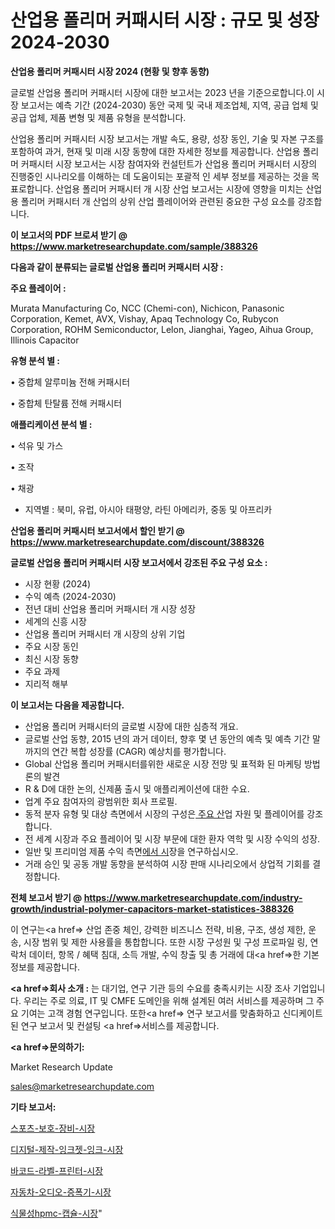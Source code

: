 # 산업용 폴리머 커패시터 시장 : 규모 및 성장 2024-2030

<strong>산업용 폴리머 커패시터 시장 2024 (현황 및 향후 동향)</strong>

글로벌 산업용 폴리머 커패시터 시장에 대한 보고서는 2023 년을 기준으로합니다.이 시장 보고서는 예측 기간 (2024-2030) 동안 국제 및 국내 제조업체, 지역, 공급 업체 및 공급 업체, 제품 변형 및 제품 유형을 분석합니다.

산업용 폴리머 커패시터 시장 보고서는 개발 속도, 용량, 성장 동인, 기술 및 자본 구조를 포함하여 과거, 현재 및 미래 시장 동향에 대한 자세한 정보를 제공합니다. 산업용 폴리머 커패시터 시장 보고서는 시장 참여자와 컨설턴트가 산업용 폴리머 커패시터 시장의 진행중인 시나리오를 이해하는 데 도움이되는 포괄적 인 세부 정보를 제공하는 것을 목표로합니다. 산업용 폴리머 커패시터 개 시장 산업 보고서는 시장에 영향을 미치는 산업용 폴리머 커패시터 개 산업의 상위 산업 플레이어와 관련된 중요한 구성 요소를 강조합니다.



<strong>이 보고서의 PDF 브로셔 받기 @ <a href=https://www.marketresearchupdate.com/sample/388326>https://www.marketresearchupdate.com/sample/388326</a></strong>



<strong>다음과 같이 분류되는 글로벌 산업용 폴리머 커패시터 시장 :</strong>



<strong>주요 플레이어 :</strong>

Murata Manufacturing Co, NCC (Chemi-con), Nichicon, Panasonic Corporation, Kemet, AVX, Vishay, Apaq Technology Co, Rubycon Corporation, ROHM Semiconductor, Lelon, Jianghai, Yageo, Aihua Group, Illinois Capacitor



<strong>유형 분석 별 :</strong>

• 중합체 알루미늄 전해 커패시터

• 중합체 탄탈륨 전해 커패시터



<strong>애플리케이션 분석 별 :</strong>

• 석유 및 가스

• 조작

• 채광

<ul>
  <li>지역별 : 북미, 유럽, 아시아 태평양, 라틴 아메리카, 중동 및 아프리카</li>
</ul>


<strong>산업용 폴리머 커패시터 보고서에서 할인 받기 @ <a href=https://www.marketresearchupdate.com/discount/388326>https://www.marketresearchupdate.com/discount/388326</a></strong>



<strong>글로벌 산업용 폴리머 커패시터 시장 보고서에서 강조된 주요 구성 요소 :</strong>
<ul>
  <li>시장 현황 (2024)</li>
  <li>수익 예측 (2024-2030)</li>
  <li>전년 대비 산업용 폴리머 커패시터 개 시장 성장</li>
  <li>세계의 신흥 시장</li>
  <li>산업용 폴리머 커패시터 개 시장의 상위 기업</li>
  <li>주요 시장 동인</li>
  <li>최신 시장 동향</li>
  <li>주요 과제</li>
  <li>지리적 해부</li>
</ul>


<strong>이 보고서는 다음을 제공합니다.</strong>
<ul>
  <li>산업용 폴리머 커패시터의 글로벌 시장에 대한 심층적 개요.</li>
  <li>글로벌 산업 동향, 2015 년의 과거 데이터, 향후 몇 년 동안의 예측 및 예측 기간 말까지의 연간 복합 성장률 (CAGR) 예상치를 평가합니다.</li>
  <li>Global 산업용 폴리머 커패시터를위한 새로운 시장 전망 및 표적화 된 마케팅 방법론의 발견</li>
  <li>R &amp; D에 대한 논의, 신제품 출시 및 애플리케이션에 대한 수요.</li>
  <li>업계 주요 참여자의 광범위한 회사 프로필.</li>
  <li>동적 분자 유형 및 대상 측면에서 시장의 구성은<a href=> 주요 산</a>업 자원 및 플레이어를 강조합니다.</li>
  <li>전 세계 시장과 주요 플레이어 및 시장 부문에 대한 환자 역학 및 시장 수익의 성장.</li>
  <li>일반 및 프리미엄 제품 수익 측면<a href=>에서 시</a>장을 연구하십시오.</li>
  <li>거래 승인 및 공동 개발 동향을 분석하여 시장 판매 시나리오에서 상업적 기회를 결정합니다.</li>
</ul>



<strong>전체 보고서 받기 @ <a href=https://www.marketresearchupdate.com/industry-growth/industrial-polymer-capacitors-market-statistices-388326>https://www.marketresearchupdate.com/industry-growth/industrial-polymer-capacitors-market-statistices-388326</a></strong>

이 연구는<a href=> 산업 존중</a> 체인, 강력한 비즈니스 전략, 비용, 구조, 생성 제한, 운송, 시장 범위 및 제한 사용률을 통합합니다. 또한 시장 구성원 및 구성 프로파일 링, 연락처 데이터, 항목 / 혜택 침대, 소득 개발, 수익 창출 및 총 거래에 대<a href=>한 기본 </a>정보를 제공합니다.



<strong><a href=>회사 소</a>개 :</strong>
는 대기업, 연구 기관 등의 수요를 충족시키는 시장 조사 기업입니다. 우리는 주로 의료, IT 및 CMFE 도메인을 위해 설계된 여러 서비스를 제공하며 그 주요 기여는 고객 경험 연구입니다. 또한<a href=> 연구 보</a>고서를 맞춤화하고 신디케이트 된 연구 보고서 및 컨설팅 <a href=>서비스</a>를 제공합니다.



<strong><a href=>문의하기:</a></strong>

Market Research Update

sales@marketresearchupdate.com



<strong>기타 보고서:</strong>

<a href=https://www.linkedin.com/pulse/스포츠-보호-장비-시장-진입-전략-및-위험-평가2029년-market-matrix-musings-analysis/>스포츠-보호-장비-시장</a>

<a href=https://www.linkedin.com/pulse/디지털-제작-잉크젯-잉크-시장-세분화-연구-및-목표-고객2029년-k3fwf/>디지털-제작-잉크젯-잉크-시장</a>

<a href=https://www.linkedin.com/pulse/바코드-라벨-프린터-시장-동향-및-성장-전망-data-dive-diaries-24-analysis-lfr9f/>바코드-라벨-프린터-시장</a>

<a href=https://www.linkedin.com/pulse/자동차-오디오-증폭기-시장-동향-및-성장-전망-analytics-avenue-adventures-24-ana-3x2gf/>자동차-오디오-증폭기-시장</a>

<a href=https://www.linkedin.com/pulse/식물성hpmc-캡슐-시장-규모-및-성장-2023-analytics-alchemy-360-analysis-gdiqf/>식물성hpmc-캡슐-시장</a>"

